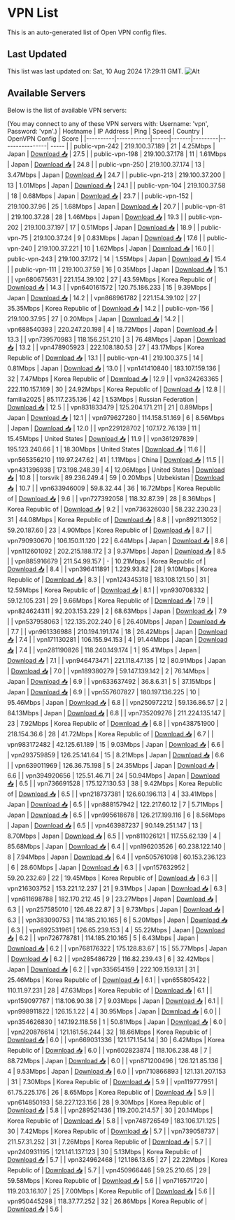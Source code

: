 # VPN List

This is an auto-generated list of Open VPN config files.

## Last Updated

This list was last updated on: Sat, 10 Aug 2024 17:29:11 GMT.
![Alt](https://repobeats.axiom.co/api/embed/186b98318ef1479477931607c1ad7d823f12451f.svg "Repobeats analytics image")

## Available Servers

Below is the list of available VPN servers:

(You may connect to any of these VPN servers with: Username: 'vpn', Password: 'vpn'.)
| Hostname | IP Address | Ping | Speed | Country | OpenVPN Config | Score |
|----------|------------|------|-------|---------|----------------| ----- |
| public-vpn-242 | 219.100.37.189 | 21 | 4.25Mbps | Japan | [Download 📥](./configs/server_0_JP.ovpn) | 27.5 |
| public-vpn-198 | 219.100.37.178 | 11 | 1.61Mbps | Japan | [Download 📥](./configs/server_1_JP.ovpn) | 24.8 |
| public-vpn-250 | 219.100.37.174 | 13 | 3.47Mbps | Japan | [Download 📥](./configs/server_2_JP.ovpn) | 24.7 |
| public-vpn-213 | 219.100.37.200 | 13 | 1.01Mbps | Japan | [Download 📥](./configs/server_3_JP.ovpn) | 24.1 |
| public-vpn-104 | 219.100.37.58 | 18 | 0.68Mbps | Japan | [Download 📥](./configs/server_4_JP.ovpn) | 23.7 |
| public-vpn-152 | 219.100.37.96 | 25 | 1.68Mbps | Japan | [Download 📥](./configs/server_5_JP.ovpn) | 20.7 |
| public-vpn-81 | 219.100.37.28 | 28 | 1.46Mbps | Japan | [Download 📥](./configs/server_6_JP.ovpn) | 19.3 |
| public-vpn-202 | 219.100.37.197 | 17 | 0.51Mbps | Japan | [Download 📥](./configs/server_7_JP.ovpn) | 18.9 |
| public-vpn-75 | 219.100.37.24 | 9 | 0.83Mbps | Japan | [Download 📥](./configs/server_8_JP.ovpn) | 17.6 |
| public-vpn-240 | 219.100.37.221 | 10 | 1.62Mbps | Japan | [Download 📥](./configs/server_9_JP.ovpn) | 16.0 |
| public-vpn-243 | 219.100.37.172 | 14 | 1.55Mbps | Japan | [Download 📥](./configs/server_10_JP.ovpn) | 15.4 |
| public-vpn-111 | 219.100.37.59 | 16 | 0.35Mbps | Japan | [Download 📥](./configs/server_11_JP.ovpn) | 15.1 |
| vpn680675631 | 221.154.39.102 | 27 | 43.59Mbps | Korea Republic of | [Download 📥](./configs/server_12_KR.ovpn) | 14.3 |
| vpn640161572 | 120.75.186.233 | 15 | 9.39Mbps | Japan | [Download 📥](./configs/server_13_JP.ovpn) | 14.2 |
| vpn868961782 | 221.154.39.102 | 27 | 35.35Mbps | Korea Republic of | [Download 📥](./configs/server_14_KR.ovpn) | 14.2 |
| public-vpn-156 | 219.100.37.95 | 27 | 0.20Mbps | Japan | [Download 📥](./configs/server_15_JP.ovpn) | 14.2 |
| vpn688540393 | 220.247.20.198 | 4 | 18.72Mbps | Japan | [Download 📥](./configs/server_16_JP.ovpn) | 13.3 |
| vpn739570983 | 118.156.251.210 | 3 | 76.48Mbps | Japan | [Download 📥](./configs/server_17_JP.ovpn) | 13.2 |
| vpn478905923 | 222.108.180.53 | 27 | 43.17Mbps | Korea Republic of | [Download 📥](./configs/server_18_KR.ovpn) | 13.1 |
| public-vpn-41 | 219.100.37.5 | 14 | 0.81Mbps | Japan | [Download 📥](./configs/server_19_JP.ovpn) | 13.0 |
| vpn141410840 | 183.107.159.136 | 32 | 7.47Mbps | Korea Republic of | [Download 📥](./configs/server_20_KR.ovpn) | 12.9 |
| vpn324263365 | 222.110.157.169 | 30 | 24.92Mbps | Korea Republic of | [Download 📥](./configs/server_21_KR.ovpn) | 12.8 |
| familia2025 | 85.117.235.136 | 42 | 1.53Mbps | Russian Federation | [Download 📥](./configs/server_22_RU.ovpn) | 12.5 |
| vpn831833479 | 125.204.171.211 | 21 | 0.89Mbps | Japan | [Download 📥](./configs/server_23_JP.ovpn) | 12.1 |
| vpn979627280 | 114.158.51.169 | 6 | 8.56Mbps | Japan | [Download 📥](./configs/server_24_JP.ovpn) | 12.0 |
| vpn229128702 | 107.172.76.139 | 11 | 15.45Mbps | United States | [Download 📥](./configs/server_25_US.ovpn) | 11.9 |
| vpn361297839 | 195.123.240.66 | 1 | 18.30Mbps | United States | [Download 📥](./configs/server_26_US.ovpn) | 11.6 |
| vpn565356210 | 119.97.247.62 | 41 | 1.11Mbps | China | [Download 📥](./configs/server_27_CN.ovpn) | 11.5 |
| vpn431396938 | 173.198.248.39 | 4 | 12.06Mbps | United States | [Download 📥](./configs/server_28_US.ovpn) | 10.8 |
| torsvik | 89.236.249.4 | 59 | 0.20Mbps | Uzbekistan | [Download 📥](./configs/server_29_UZ.ovpn) | 10.7 |
| vpn633946009 | 59.8.32.44 | 36 | 16.72Mbps | Korea Republic of | [Download 📥](./configs/server_30_KR.ovpn) | 9.6 |
| vpn727392058 | 118.32.87.39 | 28 | 8.36Mbps | Korea Republic of | [Download 📥](./configs/server_31_KR.ovpn) | 9.2 |
| vpn736326030 | 58.232.230.23 | 31 | 44.08Mbps | Korea Republic of | [Download 📥](./configs/server_32_KR.ovpn) | 8.8 |
| vpn892113052 | 59.20.187.60 | 23 | 4.90Mbps | Korea Republic of | [Download 📥](./configs/server_33_KR.ovpn) | 8.7 |
| vpn790930670 | 106.150.11.120 | 22 | 6.44Mbps | Japan | [Download 📥](./configs/server_34_JP.ovpn) | 8.6 |
| vpn112601092 | 202.215.188.172 | 3 | 9.37Mbps | Japan | [Download 📥](./configs/server_35_JP.ovpn) | 8.5 |
| vpn885916679 | 211.54.99.157 | - | 10.21Mbps | Korea Republic of | [Download 📥](./configs/server_36_KR.ovpn) | 8.4 |
| vpn396411891 | 1.229.93.82 | 28 | 9.10Mbps | Korea Republic of | [Download 📥](./configs/server_37_KR.ovpn) | 8.3 |
| vpn124345318 | 183.108.121.50 | 31 | 12.59Mbps | Korea Republic of | [Download 📥](./configs/server_38_KR.ovpn) | 8.1 |
| vpn930708332 | 59.12.105.231 | 29 | 9.66Mbps | Korea Republic of | [Download 📥](./configs/server_39_KR.ovpn) | 7.9 |
| vpn824624311 | 92.203.153.229 | 2 | 68.63Mbps | Japan | [Download 📥](./configs/server_40_JP.ovpn) | 7.9 |
| vpn537958063 | 122.135.202.240 | 6 | 26.40Mbps | Japan | [Download 📥](./configs/server_41_JP.ovpn) | 7.7 |
| vpn961336988 | 210.194.191.174 | 18 | 26.42Mbps | Japan | [Download 📥](./configs/server_42_JP.ovpn) | 7.4 |
| vpn171130281 | 106.155.94.153 | 4 | 91.44Mbps | Japan | [Download 📥](./configs/server_43_JP.ovpn) | 7.4 |
| vpn281190826 | 118.240.149.174 | 1 | 95.41Mbps | Japan | [Download 📥](./configs/server_44_JP.ovpn) | 7.1 |
| vpn946473471 | 221.118.47.135 | 12 | 80.91Mbps | Japan | [Download 📥](./configs/server_45_JP.ovpn) | 7.0 |
| vpn189380279 | 59.147.139.142 | 2 | 76.14Mbps | Japan | [Download 📥](./configs/server_46_JP.ovpn) | 6.9 |
| vpn633637492 | 36.8.6.31 | 5 | 37.15Mbps | Japan | [Download 📥](./configs/server_47_JP.ovpn) | 6.9 |
| vpn557607827 | 180.197.136.225 | 10 | 95.46Mbps | Japan | [Download 📥](./configs/server_48_JP.ovpn) | 6.8 |
| vpn250972212 | 59.136.86.57 | 2 | 84.13Mbps | Japan | [Download 📥](./configs/server_49_JP.ovpn) | 6.8 |
| vpn735209276 | 211.224.135.147 | 23 | 7.92Mbps | Korea Republic of | [Download 📥](./configs/server_50_KR.ovpn) | 6.8 |
| vpn438751900 | 218.154.36.6 | 28 | 41.72Mbps | Korea Republic of | [Download 📥](./configs/server_51_KR.ovpn) | 6.7 |
| vpn983172482 | 42.125.61.189 | 15 | 9.03Mbps | Japan | [Download 📥](./configs/server_52_JP.ovpn) | 6.6 |
| vpn293759859 | 126.25.141.64 | 15 | 8.21Mbps | Japan | [Download 📥](./configs/server_53_JP.ovpn) | 6.6 |
| vpn639011969 | 126.36.75.198 | 5 | 24.35Mbps | Japan | [Download 📥](./configs/server_54_JP.ovpn) | 6.6 |
| vpn394920656 | 125.51.46.71 | 24 | 50.94Mbps | Japan | [Download 📥](./configs/server_55_JP.ovpn) | 6.5 |
| vpn736691528 | 175.127.130.53 | 38 | 9.42Mbps | Korea Republic of | [Download 📥](./configs/server_56_KR.ovpn) | 6.5 |
| vpn218737381 | 126.60.196.113 | 4 | 33.41Mbps | Japan | [Download 📥](./configs/server_57_JP.ovpn) | 6.5 |
| vpn888157942 | 122.217.60.12 | 7 | 5.71Mbps | Japan | [Download 📥](./configs/server_58_JP.ovpn) | 6.5 |
| vpn995618678 | 126.217.199.116 | 6 | 8.56Mbps | Japan | [Download 📥](./configs/server_59_JP.ovpn) | 6.5 |
| vpn463987237 | 90.149.251.147 | 13 | 8.70Mbps | Japan | [Download 📥](./configs/server_60_JP.ovpn) | 6.5 |
| vpn811026121 | 117.55.62.139 | 4 | 85.68Mbps | Japan | [Download 📥](./configs/server_61_JP.ovpn) | 6.4 |
| vpn196203526 | 60.238.122.140 | 8 | 7.94Mbps | Japan | [Download 📥](./configs/server_62_JP.ovpn) | 6.4 |
| vpn505761098 | 60.153.236.123 | 6 | 28.60Mbps | Japan | [Download 📥](./configs/server_63_JP.ovpn) | 6.3 |
| vpn157632952 | 59.20.232.69 | 22 | 19.45Mbps | Korea Republic of | [Download 📥](./configs/server_64_KR.ovpn) | 6.3 |
| vpn216303752 | 153.221.12.237 | 21 | 9.31Mbps | Japan | [Download 📥](./configs/server_65_JP.ovpn) | 6.3 |
| vpn611698788 | 182.170.212.45 | 9 | 23.27Mbps | Japan | [Download 📥](./configs/server_66_JP.ovpn) | 6.3 |
| vpn257585010 | 126.48.22.87 | 3 | 9.73Mbps | Japan | [Download 📥](./configs/server_67_JP.ovpn) | 6.3 |
| vpn383090753 | 114.185.210.165 | 6 | 5.20Mbps | Japan | [Download 📥](./configs/server_68_JP.ovpn) | 6.3 |
| vpn892531961 | 126.65.239.153 | 4 | 55.22Mbps | Japan | [Download 📥](./configs/server_69_JP.ovpn) | 6.2 |
| vpn726778781 | 114.185.210.165 | 5 | 6.43Mbps | Japan | [Download 📥](./configs/server_70_JP.ovpn) | 6.2 |
| vpn768176322 | 175.128.83.67 | 15 | 55.77Mbps | Japan | [Download 📥](./configs/server_71_JP.ovpn) | 6.2 |
| vpn285486729 | 116.82.239.43 | 6 | 32.42Mbps | Japan | [Download 📥](./configs/server_72_JP.ovpn) | 6.2 |
| vpn335654159 | 222.109.159.131 | 31 | 25.46Mbps | Korea Republic of | [Download 📥](./configs/server_73_KR.ovpn) | 6.1 |
| vpn655805422 | 110.11.97.231 | 28 | 47.63Mbps | Korea Republic of | [Download 📥](./configs/server_74_KR.ovpn) | 6.1 |
| vpn159097767 | 118.106.90.38 | 7 | 9.03Mbps | Japan | [Download 📥](./configs/server_75_JP.ovpn) | 6.1 |
| vpn998911822 | 126.15.1.22 | 4 | 30.95Mbps | Japan | [Download 📥](./configs/server_76_JP.ovpn) | 6.0 |
| vpn354626830 | 147.192.118.56 | 1 | 50.81Mbps | Japan | [Download 📥](./configs/server_77_JP.ovpn) | 6.0 |
| vpn220876614 | 121.161.56.244 | 32 | 18.66Mbps | Korea Republic of | [Download 📥](./configs/server_78_KR.ovpn) | 6.0 |
| vpn669031336 | 121.171.154.14 | 30 | 6.42Mbps | Korea Republic of | [Download 📥](./configs/server_79_KR.ovpn) | 6.0 |
| vpn602823874 | 118.106.238.48 | 7 | 88.72Mbps | Japan | [Download 📥](./configs/server_80_JP.ovpn) | 6.0 |
| vpn871200496 | 126.121.85.136 | 4 | 9.53Mbps | Japan | [Download 📥](./configs/server_81_JP.ovpn) | 6.0 |
| vpn710866893 | 121.131.207.153 | 31 | 7.30Mbps | Korea Republic of | [Download 📥](./configs/server_82_KR.ovpn) | 5.9 |
| vpn119777951 | 61.75.225.176 | 26 | 8.65Mbps | Korea Republic of | [Download 📥](./configs/server_83_KR.ovpn) | 5.9 |
| vpn614850193 | 58.227.123.156 | 28 | 9.30Mbps | Korea Republic of | [Download 📥](./configs/server_84_KR.ovpn) | 5.8 |
| vpn289521436 | 119.200.214.57 | 30 | 20.14Mbps | Korea Republic of | [Download 📥](./configs/server_85_KR.ovpn) | 5.8 |
| vpn748726549 | 183.106.171.125 | 30 | 7.42Mbps | Korea Republic of | [Download 📥](./configs/server_86_KR.ovpn) | 5.7 |
| vpn739058737 | 211.57.31.252 | 31 | 7.26Mbps | Korea Republic of | [Download 📥](./configs/server_87_KR.ovpn) | 5.7 |
| vpn240931195 | 121.141.137.123 | 30 | 5.13Mbps | Korea Republic of | [Download 📥](./configs/server_88_KR.ovpn) | 5.7 |
| vpn324962468 | 121.186.13.65 | 27 | 22.22Mbps | Korea Republic of | [Download 📥](./configs/server_89_KR.ovpn) | 5.7 |
| vpn450966446 | 59.25.210.65 | 29 | 59.58Mbps | Korea Republic of | [Download 📥](./configs/server_90_KR.ovpn) | 5.6 |
| vpn716571720 | 119.203.16.107 | 25 | 7.00Mbps | Korea Republic of | [Download 📥](./configs/server_91_KR.ovpn) | 5.6 |
| vpn950445298 | 118.37.77.252 | 32 | 26.86Mbps | Korea Republic of | [Download 📥](./configs/server_92_KR.ovpn) | 5.6 |
